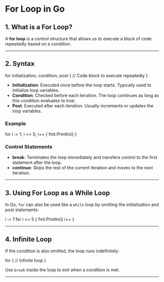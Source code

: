 # For Loop in Go

## 1. What is a For Loop?

A **for loop** is a control structure that allows us to execute a block of code repeatedly based on a condition.

---

## 2. Syntax

for initialization; condition; post {
// Code block to execute repeatedly
}

- **Initialization**: Executed once before the loop starts. Typically used to initialize loop variables.
- **Condition**: Checked before each iteration. The loop continues as long as this condition evaluates to true.
- **Post**: Executed after each iteration. Usually increments or updates the loop variables.

### Example

for i := 1; i <= 5; i++ {
fmt.Println(i)
}

### Control Statements

- **break**: Terminates the loop immediately and transfers control to the first statement after the loop.
- **continue**: Skips the rest of the current iteration and moves to the next iteration.

---

## 3. Using For Loop as a While Loop

In Go, `for` can also be used like a `while` loop by omitting the initialization and post statements:

i := 1
for i <= 5 {
fmt.Println(i)
i++
}

---

## 4. Infinite Loop

If the condition is also omitted, the loop runs indefinitely:

for {
// Infinite loop
}

Use `break` inside the loop to exit when a condition is met.

---
